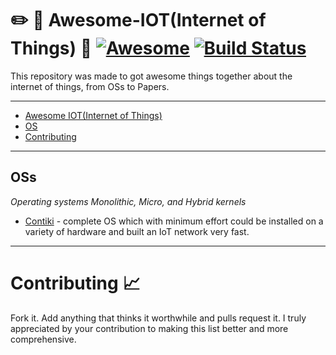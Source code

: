 # :pencil2: :notebook: Awesome-IOT(Internet of Things) :pushpin: [![Awesome](https://cdn.rawgit.com/sindresorhus/awesome/d7305f38d29fed78fa85652e3a63e154dd8e8829/media/badge.svg)](https://github.com/sindresorhus/awesome) [![Build Status](https://travis-ci.org/erfanlinman/awesome-IOT.svg?branch=master)](https://travis-ci.org/erfanlinman/awesome-IOT)
This repository was made to got awesome things together about the internet of things, from OSs to Papers.
- - -
- [Awesome IOT(Internet of Things)](#awesome-IOT)
- [OS](#oss)
- [Contributing](#contributing-chart_with_upwards_trend)
- - -
## OSs
*Operating systems  Monolithic, Micro, and Hybrid kernels*
* [Contiki](https://github.com/contiki-os/contiki) - complete OS which with minimum effort could be installed on a variety of hardware and built an IoT network very fast.
- - -
# Contributing :chart_with_upwards_trend:
Fork it. Add anything that thinks it worthwhile and pulls request it.
I truly appreciated by your contribution to making this list better and more comprehensive. 

